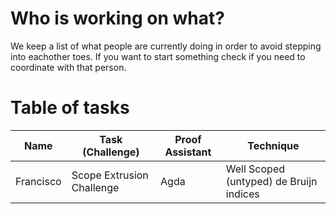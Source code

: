 # Who is working on what?

We keep a list of what people are currently doing in order to avoid
stepping into eachother toes. If you want to start something check if
you need to coordinate with that person.


# Table of tasks


| Name      | Task (Challenge)          | Proof Assistant  | Technique                               |
|-----------|---------------------------|------------------|-----------------------------------------|
| Francisco | Scope Extrusion Challenge | Agda             | Well Scoped (untyped) de Bruijn indices |
